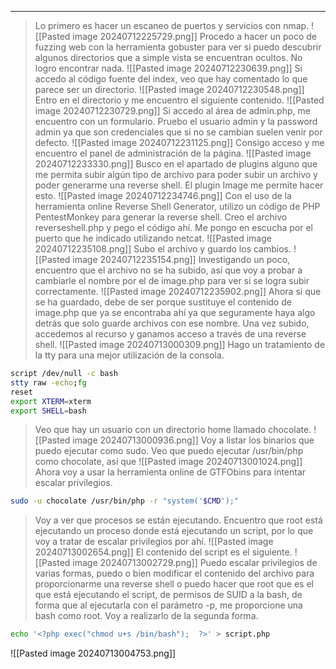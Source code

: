 
---
>Lo primero es hacer un escaneo de puertos y servicios con nmap.
![[Pasted image 20240712225729.png]]
>Procedo a hacer un poco de fuzzing web con la herramienta gobuster para ver si puedo descubrir algunos directorios que a simple vista se encuentran ocultos.
>No logro encontrar nada.
![[Pasted image 20240712230639.png]]
>Si accedo al código fuente del index, veo que hay comentado lo que parece ser un directorio.
![[Pasted image 20240712230548.png]]
>Entro en el directorio y me encuentro el siguiente contenido.
![[Pasted image 20240712230729.png]]
>Si accedo al área de admin.php, me encuentro con un formulario.
>Pruebo el usuario admin y la password admin ya que son credenciales que si no se cambian suelen venir por defecto.
![[Pasted image 20240712231125.png]]
>Consigo acceso y me encuentro el panel de administración de la página.
![[Pasted image 20240712233330.png]]
>Busco en el apartado de plugins alguno que me permita subir algún tipo de archivo para poder subir un archivo y poder generarme una reverse shell.
>El plugin Image me permite hacer esto.
![[Pasted image 20240712234746.png]]
>Con el uso de la herramienta online Reverse Shell Generator, utilizo un código de PHP PentestMonkey para generar la reverse shell.
>Creo el archivo reverseshell.php y pego el código ahí.
>Me pongo en escucha por el puerto que he indicado utilizando netcat.
![[Pasted image 20240712235108.png]]
>Subo el archivo y guardo los cambios.
![[Pasted image 20240712235154.png]]
>Investigando un poco, encuentro que el archivo no se ha subido, así que voy a probar a cambiarle el nombre por el de image.php para ver si se logra subir correctamente.
>![[Pasted image 20240712235902.png]]
>Ahora si que se ha guardado, debe de ser porque sustituye el contenido de image.php que ya se encontraba ahí ya que seguramente haya algo detrás que solo guarde archivos con ese nombre.
>Una vez subido, accedemos al recurso y ganamos acceso a través de una reverse shell.
![[Pasted image 20240713000309.png]]
>Hago un tratamiento de la tty para una mejor utilización de la consola.
```bash
script /dev/null -c bash
stty raw -echo;fg
reset
export XTERM=xterm
export SHELL=bash
```
>Veo que hay un usuario con un directorio home llamado chocolate.
![[Pasted image 20240713000936.png]]
>Voy a listar los binarios que puedo ejecutar como sudo.
>Veo que puedo ejecutar /usr/bin/php como chocolate, así que
![[Pasted image 20240713001024.png]]
>Ahora voy a usar la herramienta online de GTFObins para intentar escalar privilegios.
```bash
sudo -u chocolate /usr/bin/php -r "system('$CMD');"
```
>Voy a ver que procesos se están ejecutando.
>Encuentro que root está ejecutando un proceso donde está ejecutando un script, por lo que voy a tratar de escalar privilegios por ahí.
![[Pasted image 20240713002654.png]]
>El contenido del script es el siguiente.
![[Pasted image 20240713002729.png]]
>Puedo escalar privilegios de varias formas, puedo o bien modificar el contenido del archivo para proporcionarme una reverse shell o puedo hacer que root que es el que está ejecutando el script, de permisos de SUID a la bash, de forma que al ejecutarla con el parámetro -p, me proporcione una bash como root.
>Voy a realizarlo de la segunda forma.
```bash
echo '<?php exec("chmod u+s /bin/bash");  ?>' > script.php
```
![[Pasted image 20240713004753.png]]